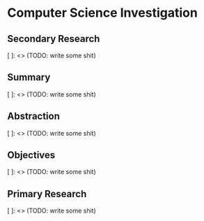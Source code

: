 # Computer Science Investigation


## Secondary Research
[ ]: <> (TODO: write some shit)


## Summary
[ ]: <> (TODO: write some shit)

## Abstraction 
[ ]: <> (TODO: write some shit)


## Objectives
[ ]: <> (TODO: write some shit)


## Primary  Research
[ ]: <> (TODO: write some shit)





